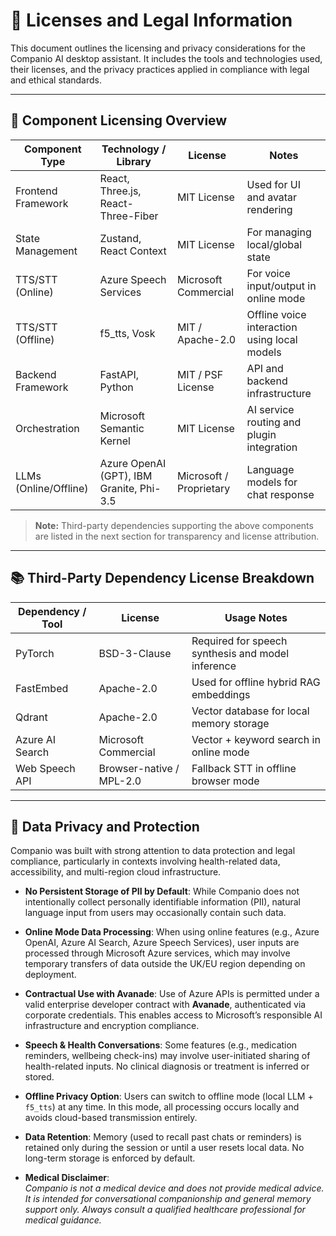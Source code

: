 # 📄 Licenses and Legal Information

This document outlines the licensing and privacy considerations for the Companio AI desktop assistant. It includes the tools and technologies used, their licenses, and the privacy practices applied in compliance with legal and ethical standards.

---

## 🔧 Component Licensing Overview

| Component Type        | Technology / Library                         | License                        | Notes                                                   |
|------------------------|----------------------------------------------|--------------------------------|----------------------------------------------------------|
| Frontend Framework     | React, Three.js, React-Three-Fiber          | MIT License                    | Used for UI and avatar rendering                        |
| State Management       | Zustand, React Context                      | MIT License                    | For managing local/global state                         |
| TTS/STT (Online)       | Azure Speech Services                       | Microsoft Commercial           | For voice input/output in online mode                   |
| TTS/STT (Offline)      | f5_tts, Vosk                                | MIT / Apache-2.0               | Offline voice interaction using local models            |
| Backend Framework      | FastAPI, Python                             | MIT / PSF License              | API and backend infrastructure                          |
| Orchestration          | Microsoft Semantic Kernel                   | MIT License                    | AI service routing and plugin integration               |
| LLMs (Online/Offline)  | Azure OpenAI (GPT), IBM Granite, Phi-3.5    | Microsoft / Proprietary        | Language models for chat response                       |

> **Note:** Third-party dependencies supporting the above components are listed in the next section for transparency and license attribution.

---

## 📚 Third-Party Dependency License Breakdown

| Dependency / Tool     | License                      | Usage Notes                                              |
|------------------------|------------------------------|-----------------------------------------------------------|
| PyTorch                | BSD-3-Clause                 | Required for speech synthesis and model inference        |
| FastEmbed              | Apache-2.0                   | Used for offline hybrid RAG embeddings                   |
| Qdrant                 | Apache-2.0                   | Vector database for local memory storage                 |
| Azure AI Search        | Microsoft Commercial         | Vector + keyword search in online mode                   |
| Web Speech API         | Browser-native / MPL-2.0     | Fallback STT in offline browser mode                     |

---

## 🔐 Data Privacy and Protection

Companio was built with strong attention to data protection and legal compliance, particularly in contexts involving health-related data, accessibility, and multi-region cloud infrastructure.

- **No Persistent Storage of PII by Default**: While Companio does not intentionally collect personally identifiable information (PII), natural language input from users may occasionally contain such data.

- **Online Mode Data Processing**: When using online features (e.g., Azure OpenAI, Azure AI Search, Azure Speech Services), user inputs are processed through Microsoft Azure services, which may involve temporary transfers of data outside the UK/EU region depending on deployment.

- **Contractual Use with Avanade**: Use of Azure APIs is permitted under a valid enterprise developer contract with **Avanade**, authenticated via corporate credentials. This enables access to Microsoft’s responsible AI infrastructure and encryption compliance.

- **Speech & Health Conversations**: Some features (e.g., medication reminders, wellbeing check-ins) may involve user-initiated sharing of health-related inputs. No clinical diagnosis or treatment is inferred or stored.

- **Offline Privacy Option**: Users can switch to offline mode (local LLM + `f5_tts`) at any time. In this mode, all processing occurs locally and avoids cloud-based transmission entirely.

- **Data Retention**: Memory (used to recall past chats or reminders) is retained only during the session or until a user resets local data. No long-term storage is enforced by default.

- **Medical Disclaimer**:  
  _Companio is not a medical device and does not provide medical advice. It is intended for conversational companionship and general memory support only. Always consult a qualified healthcare professional for medical guidance._
